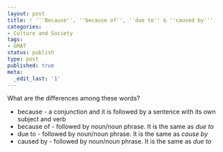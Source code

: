 ```yaml
---
layout: post
title: ! '''Because'', ''because of'', ''due to'' & ''caused by'''
categories:
- Culture and Society
tags:
- GMAT
status: publish
type: post
published: true
meta:
  _edit_last: '1'
---
```

What are the differences among these words?
<ul>
	<li>because - a conjunction and it is followed by a sentence with its own subject and verb</li>
	<li>because of - followed by noun/noun phrase. It is the same as <em>due to</em></li>
	<li>due to - followed by noun/noun phrase. It is the same as <em>cause by</em></li>
	<li>caused by - followed by noun/noun phrase. It is the same as <em>due to</em></li>
</ul>
